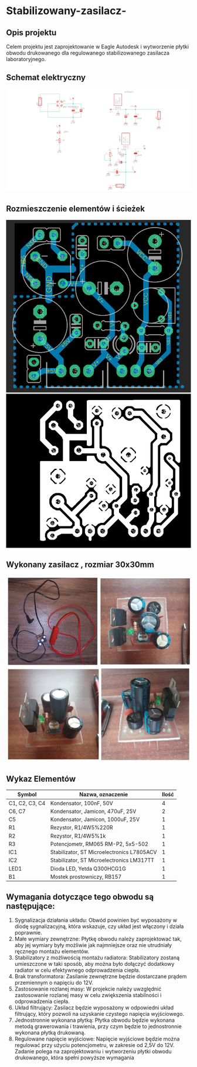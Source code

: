 # Stabilizowany-zasilacz-

## Opis projektu
Celem projektu jest zaprojektowanie w Eagle Autodesk i wytworzenie płytki obwodu
drukowanego dla regulowanego stabilizowanego zasilacza laboratoryjnego.

## Schemat elektryczny
![](zasilacz/images/schemat_elektryczny.PNG)

## Rozmieszczenie elementów i ścieżek
![](zasilacz/images/plytka_schemat_elementow.PNG)
![](zasilacz/images/monochrome.png)
## Wykonany zasilacz , rozmiar 30x30mm
![](zasilacz/images/wykonany_zasilacz.PNG)

## Wykaz Elementów

| Symbol   | Nazwa, oznaczenie                        | Ilość |
|----------|------------------------------------------|-------|
| C1, C2, C3, C4 | Kondensator, 100nF, 50V              | 4     |
| C6, C7   | Kondensator, Jamicon, 470uF, 25V        | 2     |
| C5        | Kondensator, Jamicon, 1000uF, 25V      | 1     |
| R1        | Rezystor, R1/4W5%220R                   | 1     |
| R2        | Rezystor, R1/4W5%1k                     | 1     |
| R3        | Potencjometr, RM065 RM-P2, 5x5-502     | 1     |
| IC1       | Stabilizator, ST Microelectronics L7805ACV | 1  |
| IC2       | Stabilizator, ST Microelectronics LM317TT | 1  |
| LED1      | Dioda LED, Yetda Q300HCG1G             | 1     |
| B1        | Mostek prostowniczy, RB157              | 1     |

## Wymagania dotyczące tego obwodu są następujące:
1. Sygnalizacja działania układu: Obwód powinien być wyposażony w diodę
sygnalizacyjną, która wskazuje, czy układ jest włączony i działa
poprawnie.
2. Małe wymiary zewnętrzne: Płytkę obwodu należy zaprojektować tak, aby
jej wymiary były możliwie jak najmniejsze oraz nie utrudniały ręcznego
montażu elementów.
3. Stabilizatory z możliwością montażu radiatora: Stabilizatory zostaną
umieszczone w taki sposób, aby można było dołączyć dodatkowy radiator
w celu efektywnego odprowadzenia ciepła.
4. Brak transformatora: Zasilanie zewnętrzne będzie dostarczane prądem
przemiennym o napięciu do 12V.
5. Zastosowanie rozlanej masy: W projekcie należy uwzględnić
zastosowanie rozlanej masy w celu zwiększenia stabilności i
odprowadzenia ciepła.
6. Układ filtrujący: Zasilacz będzie wyposażony w odpowiedni układ
filtrujący, który pozwoli na uzyskanie czystego napięcia wyjściowego.
7. Jednostronnie wykonana płytką: Płytka obwodu będzie wykonana
metodą grawerowania i trawienia, przy czym będzie to jednostronnie
wykonana płytką drukowaną.
8. Regulowane napięcie wyjściowe: Napięcie wyjściowe będzie można
regulować przy użyciu potencjometru, w zakresie od 2,5V do 12V.
Zadanie polega na zaprojektowaniu i wytworzeniu płytki obwodu
drukowanego, która spełni powyższe wymagania








